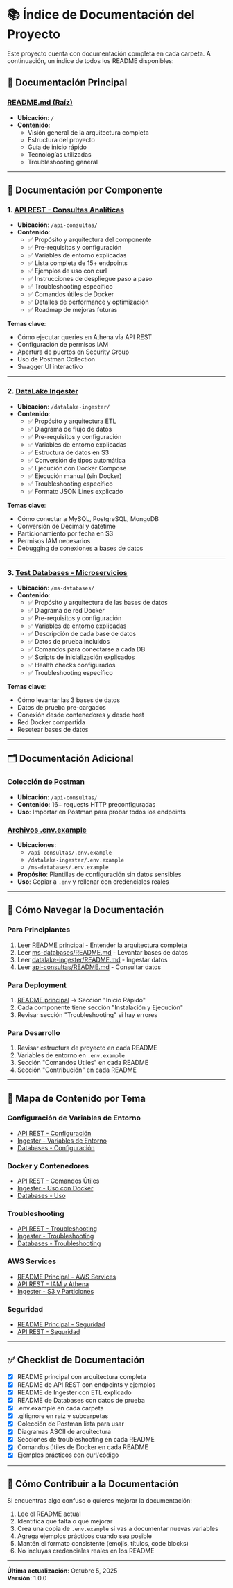 # 📚 Índice de Documentación del Proyecto

Este proyecto cuenta con documentación completa en cada carpeta. A continuación, un índice de todos los README disponibles:

## 📄 Documentación Principal

### [README.md (Raíz)](./README.md)
- **Ubicación**: `/`
- **Contenido**: 
  - Visión general de la arquitectura completa
  - Estructura del proyecto
  - Guía de inicio rápido
  - Tecnologías utilizadas
  - Troubleshooting general

---

## 📁 Documentación por Componente

### 1. [API REST - Consultas Analíticas](./api-consultas/README.md)
- **Ubicación**: `/api-consultas/`
- **Contenido**:
  - ✅ Propósito y arquitectura del componente
  - ✅ Pre-requisitos y configuración
  - ✅ Variables de entorno explicadas
  - ✅ Lista completa de 15+ endpoints
  - ✅ Ejemplos de uso con curl
  - ✅ Instrucciones de despliegue paso a paso
  - ✅ Troubleshooting específico
  - ✅ Comandos útiles de Docker
  - ✅ Detalles de performance y optimización
  - ✅ Roadmap de mejoras futuras

**Temas clave**:
- Cómo ejecutar queries en Athena vía API REST
- Configuración de permisos IAM
- Apertura de puertos en Security Group
- Uso de Postman Collection
- Swagger UI interactivo

---

### 2. [DataLake Ingester](./datalake-ingester/README.md)
- **Ubicación**: `/datalake-ingester/`
- **Contenido**:
  - ✅ Propósito y arquitectura ETL
  - ✅ Diagrama de flujo de datos
  - ✅ Pre-requisitos y configuración
  - ✅ Variables de entorno explicadas
  - ✅ Estructura de datos en S3
  - ✅ Conversión de tipos automática
  - ✅ Ejecución con Docker Compose
  - ✅ Ejecución manual (sin Docker)
  - ✅ Troubleshooting específico
  - ✅ Formato JSON Lines explicado

**Temas clave**:
- Cómo conectar a MySQL, PostgreSQL, MongoDB
- Conversión de Decimal y datetime
- Particionamiento por fecha en S3
- Permisos IAM necesarios
- Debugging de conexiones a bases de datos

---

### 3. [Test Databases - Microservicios](./ms-databases/README.md)
- **Ubicación**: `/ms-databases/`
- **Contenido**:
  - ✅ Propósito y arquitectura de las bases de datos
  - ✅ Diagrama de red Docker
  - ✅ Pre-requisitos y configuración
  - ✅ Variables de entorno explicadas
  - ✅ Descripción de cada base de datos
  - ✅ Datos de prueba incluidos
  - ✅ Comandos para conectarse a cada DB
  - ✅ Scripts de inicialización explicados
  - ✅ Health checks configurados
  - ✅ Troubleshooting específico

**Temas clave**:
- Cómo levantar las 3 bases de datos
- Datos de prueba pre-cargados
- Conexión desde contenedores y desde host
- Red Docker compartida
- Resetear bases de datos

---

## 🗂️ Documentación Adicional

### [Colección de Postman](./api-consultas/DataLake_API_Postman_Collection.json)
- **Ubicación**: `/api-consultas/`
- **Contenido**: 16+ requests HTTP preconfiguradas
- **Uso**: Importar en Postman para probar todos los endpoints

### [Archivos .env.example](./README.md#configuración)
- **Ubicaciones**: 
  - `/api-consultas/.env.example`
  - `/datalake-ingester/.env.example`
  - `/ms-databases/.env.example`
- **Propósito**: Plantillas de configuración sin datos sensibles
- **Uso**: Copiar a `.env` y rellenar con credenciales reales

---

## 📖 Cómo Navegar la Documentación

### Para Principiantes
1. Leer [README principal](./README.md) - Entender la arquitectura completa
2. Leer [ms-databases/README.md](./ms-databases/README.md) - Levantar bases de datos
3. Leer [datalake-ingester/README.md](./datalake-ingester/README.md) - Ingestar datos
4. Leer [api-consultas/README.md](./api-consultas/README.md) - Consultar datos

### Para Deployment
1. [README principal](./README.md) → Sección "Inicio Rápido"
2. Cada componente tiene sección "Instalación y Ejecución"
3. Revisar sección "Troubleshooting" si hay errores

### Para Desarrollo
1. Revisar estructura de proyecto en cada README
2. Variables de entorno en `.env.example`
3. Sección "Comandos Útiles" en cada README
4. Sección "Contribución" en cada README

---

## 🎯 Mapa de Contenido por Tema

### Configuración de Variables de Entorno
- [API REST - Configuración](./api-consultas/README.md#configuración)
- [Ingester - Variables de Entorno](./datalake-ingester/README.md#variables-de-entorno)
- [Databases - Configuración](./ms-databases/README.md#variables-de-entorno)

### Docker y Contenedores
- [API REST - Comandos Útiles](./api-consultas/README.md#comandos-útiles)
- [Ingester - Uso con Docker](./datalake-ingester/README.md#uso)
- [Databases - Uso](./ms-databases/README.md#uso)

### Troubleshooting
- [API REST - Troubleshooting](./api-consultas/README.md#troubleshooting)
- [Ingester - Troubleshooting](./datalake-ingester/README.md#troubleshooting)
- [Databases - Troubleshooting](./ms-databases/README.md#troubleshooting)

### AWS Services
- [README Principal - AWS Services](./README.md#tecnologías-utilizadas)
- [API REST - IAM y Athena](./api-consultas/README.md#pre-requisitos)
- [Ingester - S3 y Particiones](./datalake-ingester/README.md#estructura-de-datos-en-s3)

### Seguridad
- [README Principal - Seguridad](./README.md#seguridad)
- [API REST - Seguridad](./api-consultas/README.md#seguridad)

---

## ✅ Checklist de Documentación

- [x] README principal con arquitectura completa
- [x] README de API REST con endpoints y ejemplos
- [x] README de Ingester con ETL explicado
- [x] README de Databases con datos de prueba
- [x] .env.example en cada carpeta
- [x] .gitignore en raíz y subcarpetas
- [x] Colección de Postman lista para usar
- [x] Diagramas ASCII de arquitectura
- [x] Secciones de troubleshooting en cada README
- [x] Comandos útiles de Docker en cada README
- [x] Ejemplos prácticos con curl/código

---

## 🤝 Cómo Contribuir a la Documentación

Si encuentras algo confuso o quieres mejorar la documentación:

1. Lee el README actual
2. Identifica qué falta o qué mejorar
3. Crea una copia de `.env.example` si vas a documentar nuevas variables
4. Agrega ejemplos prácticos cuando sea posible
5. Mantén el formato consistente (emojis, títulos, code blocks)
6. No incluyas credenciales reales en los README

---

**Última actualización**: Octubre 5, 2025  
**Versión**: 1.0.0
